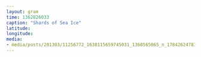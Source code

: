 ```yaml
---
layout: gram
time: 1362826033
caption: "Shards of Sea Ice"
latitude: 
longitude: 
media:
- media/posts/201303/11256772_1638115659745031_1360565065_n_17842624783000351.jpg
---
```

